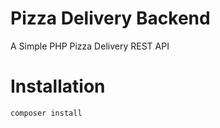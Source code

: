 # Pizza Delivery Backend
A Simple PHP Pizza Delivery REST API

# Installation
```
composer install
```

